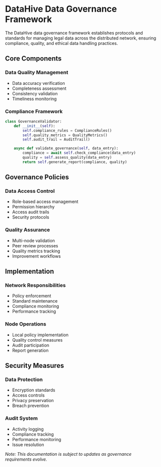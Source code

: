 # DataHive Data Governance Framework

The DataHive data governance framework establishes protocols and standards for managing legal data across the distributed network, ensuring compliance, quality, and ethical data handling practices.

## Core Components

### Data Quality Management
- Data accuracy verification
- Completeness assessment
- Consistency validation
- Timeliness monitoring

### Compliance Framework
```python
class GovernanceValidator:
    def __init__(self):
        self.compliance_rules = ComplianceRules()
        self.quality_metrics = QualityMetrics()
        self.audit_trail = AuditTrail()

    async def validate_governance(self, data_entry):
        compliance = await self.check_compliance(data_entry)
        quality = self.assess_quality(data_entry)
        return self.generate_report(compliance, quality)
```

## Governance Policies

### Data Access Control
- Role-based access management
- Permission hierarchy
- Access audit trails
- Security protocols

### Quality Assurance
- Multi-node validation
- Peer review processes
- Quality metrics tracking
- Improvement workflows

## Implementation

### Network Responsibilities
- Policy enforcement
- Standard maintenance
- Compliance monitoring
- Performance tracking

### Node Operations
- Local policy implementation
- Quality control measures
- Audit participation
- Report generation

## Security Measures

### Data Protection
- Encryption standards
- Access controls
- Privacy preservation
- Breach prevention

### Audit System
- Activity logging
- Compliance tracking
- Performance monitoring
- Issue resolution

*Note: This documentation is subject to updates as governance requirements evolve.*

